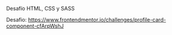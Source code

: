 Desafío HTML, CSS y SASS

Desafio: 
https://www.frontendmentor.io/challenges/profile-card-component-cfArpWshJ
